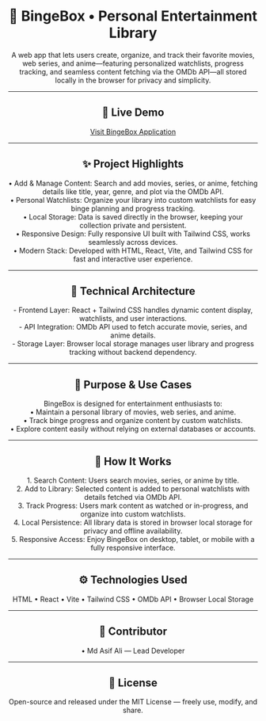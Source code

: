 <h1 align="center">🍿 BingeBox • Personal Entertainment Library</h1>

<p align="center">
A web app that lets users create, organize, and track their favorite movies, web series, and anime—featuring personalized watchlists, progress tracking, and seamless content fetching via the OMDb API—all stored locally in the browser for privacy and simplicity.
</p>

---

<h2 align="center">🔗 Live Demo</h2>

<p align="center">
<a href="https://binge-box-woad.vercel.app/" target="_blank" rel="noopener noreferrer">
Visit BingeBox Application
</a>
</p>

---

<h2 align="center">✨ Project Highlights</h2>

<p align="center">
• Add & Manage Content: Search and add movies, series, or anime, fetching details like title, year, genre, and plot via the OMDb API.<br>
• Personal Watchlists: Organize your library into custom watchlists for easy binge planning and progress tracking.<br>
• Local Storage: Data is saved directly in the browser, keeping your collection private and persistent.<br>
• Responsive Design: Fully responsive UI built with Tailwind CSS, works seamlessly across devices.<br>
• Modern Stack: Developed with HTML, React, Vite, and Tailwind CSS for fast and interactive user experience.
</p>

---

<h2 align="center">🔧 Technical Architecture</h2>

<p align="center">
- Frontend Layer: React + Tailwind CSS handles dynamic content display, watchlists, and user interactions.<br>
- API Integration: OMDb API used to fetch accurate movie, series, and anime details.<br>
- Storage Layer: Browser local storage manages user library and progress tracking without backend dependency.
</p>

---

<h2 align="center">🎯 Purpose & Use Cases</h2>

<p align="center">
BingeBox is designed for entertainment enthusiasts to:<br>
• Maintain a personal library of movies, web series, and anime.<br>
• Track binge progress and organize content by custom watchlists.<br>
• Explore content easily without relying on external databases or accounts.
</p>

---

<h2 align="center">🚀 How It Works</h2>

<p align="center">
1. Search Content: Users search movies, series, or anime by title.<br>
2. Add to Library: Selected content is added to personal watchlists with details fetched via OMDb API.<br>
3. Track Progress: Users mark content as watched or in-progress, and organize into custom watchlists.<br>
4. Local Persistence: All library data is stored in browser local storage for privacy and offline availability.<br>
5. Responsive Access: Enjoy BingeBox on desktop, tablet, or mobile with a fully responsive interface.
</p>

---

<h2 align="center">⚙️ Technologies Used</h2>

<p align="center">
HTML • React • Vite • Tailwind CSS • OMDb API • Browser Local Storage
</p>

---

<h2 align="center">👤 Contributor</h2>

<p align="center">
• Md Asif Ali — Lead Developer
</p>

---

<h2 align="center">📜 License</h2>

<p align="center">
Open-source and released under the MIT License — freely use, modify, and share.
</p>
